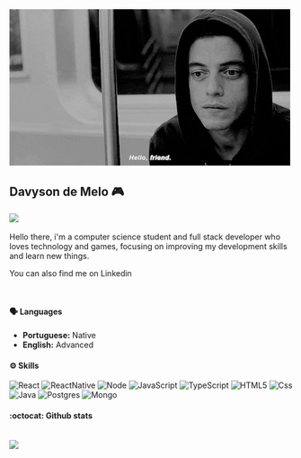 <img src="./assets/img.gif" />
<br >

## Davyson de Melo 🎮

<a href="https://github.com/DavysonMelo">
  <img src="https://img.shields.io/github/followers/DavysonMelo?style=social" />
</a>
<br >
<p>Hello there, i'm a computer science student and full stack developer who loves technology and games, focusing on improving my development skills and learn new things.</p>
<p>You can also find me on <a src="https://www.linkedin.com/in/davysonmelo/">Linkedin</a></p>
<br >

#### 🗣 Languages

- **Portuguese:** Native
- **English:** Advanced
  <br >

#### ⚙ Skills

![React](https://img.shields.io/badge/-React-222222?style=flat&logo=react)
![ReactNative](https://img.shields.io/badge/-ReactNative-222222?style=flat&logo=react)
![Node](https://img.shields.io/badge/-Node-222222?style=flat&logo=node.js)
![JavaScript](https://img.shields.io/badge/-JavaScript-222222?style=flat&logo=javascript)
![TypeScript](https://img.shields.io/badge/-TypeScript-222222?style=flat&logo=typescript)
![HTML5](https://img.shields.io/badge/-HTML5-222222?style=flat&logo=html5)
![Css](https://img.shields.io/badge/-CSS3-222222?style=flat&logo=css3)
![Java](https://img.shields.io/badge/-Java-222222?style=flat&logo=java)
![Postgres](https://img.shields.io/badge/-PostgreSQL-222222?style=flat&logo=postgresql)
![Mongo](https://img.shields.io/badge/-MongoDB-222222?style=flat&logo=mongodb)

#### :octocat: Github stats

<br >
<a href="https://github.com/DavysonMelo">
  <img src="https://github-readme-stats.vercel.app/api?username=DavysonMelo&show_icons=true&hide_border=true" />
</a>
